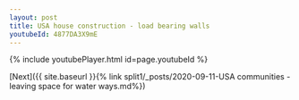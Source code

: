 ```yaml
---
layout: post
title: USA house construction - load bearing walls
youtubeId: 4877DA3X9mE
---
```


{% include youtubePlayer.html id=page.youtubeId %}

[Next]({{ site.baseurl }}{% link split1/_posts/2020-09-11-USA communities - leaving space for water ways.md%})
